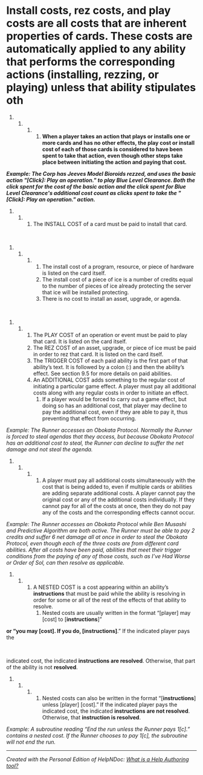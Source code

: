 # Install costs, rez costs, and play costs are all costs that are inherent properties of cards. These costs are automatically applied to any ability that performs the corresponding actions (installing, rezzing, or playing) unless that ability stipulates oth

1. &nbsp;
   1. &nbsp;
      1. &nbsp;
         1. **When a player takes an action that plays or installs one or more cards and has no other effects, the play cost or install cost of each of those cards is considered to have been spent to take that action, even though other steps take place between initiating the action and paying that cost.**

***Example: The Corp has Jeeves Model Bioroids rezzed, and uses the basic action "\[Click\]: Play an operation." to play Blue Level Clearance. Both the click spent for the cost of the basic action and the click spent for Blue Level Clearance's additional cost count as clicks spent to take the "\[Click\]: Play an operation." action.***

1. &nbsp;
   1. &nbsp;
      1. The INSTALL COST of a card must be paid to install that card.

&nbsp;

1. &nbsp;
   1. &nbsp;
      1. &nbsp;
         1. The install cost of a program, resource, or piece of hardware is listed on the card itself.
         1. The install cost of a piece of ice is a number of credits equal to the number of pieces of ice already protecting the server that ice will be installed protecting.
         1. There is no cost to install an asset, upgrade, or agenda.

&nbsp;

1. &nbsp;
   1. &nbsp;
      1. The PLAY COST of an operation or event must be paid to play that card. It is listed on the card itself.
      1. The REZ COST of an asset, upgrade, or piece of ice must be paid in order to rez that card. It is listed on the card itself.
      1. The TRIGGER COST of each paid ability is the first part of that ability’s text. It is followed by a colon (:) and then the ability’s effect. See section 9.5 for more details on paid abilities.
      1. An ADDITIONAL COST adds something to the regular cost of initiating a particular game effect. A player must pay all additional costs along with any regular costs in order to initiate an effect.
         1. If a player would be forced to carry out a game effect, but doing so has an additional cost, that player may decline to pay the additional cost, even if they are able to pay it, thus preventing that effect from occurring.

*Example: The Runner accesses an Obokata Protocol. Normally the Runner is forced to steal agendas that they access, but because Obokata Protocol has an additional cost to steal, the Runner can decline to suffer the net damage and not steal the agenda.*

1. &nbsp;
   1. &nbsp;
      1. &nbsp;
         1. A player must pay all additional costs simultaneously with the cost that is being added to, even if multiple cards or abilities are adding separate additional costs. A player cannot pay the original cost or any of the additional costs individually. If they cannot pay for all of the costs at once, then they do not pay any of the costs and the corresponding effects cannot occur.

*Example: The Runner accesses an Obokata Protocol while Ben Musashi and Predictive Algorithm are both active. The Runner must be able to pay 2 credits and suffer 6 net damage all at once in order to steal the Obokata Protocol, even though each of the three costs are from different card abilities. After all costs have been paid, abilities that meet their trigger conditions from the paying of any of those costs, such as I’ve Had Worse or Order of Sol, can then resolve as applicable.*

1. &nbsp;
   1. &nbsp;
      1. A NESTED COST is a cost appearing within an ability’s **instructions** that must be paid while the ability is resolving in order for some or all of the rest of the effects of that ability to resolve.
         1. Nested costs are usually written in the format “\[player\] may \[cost\] to \[**instructions**\]”

**or “you may \[cost\]. If you do, \[instructions\]**.” If the indicated player pays the

&nbsp;

indicated cost, the indicated **instructions are resolved**. Otherwise, that part of the ability is not **resolved**.

1. &nbsp;
   1. &nbsp;
      1. &nbsp;
         1. Nested costs can also be written in the format “\[**instructions**\] unless \[player\] \[cost\].” If the indicated player pays the indicated cost, the indicated **instructions are not resolved**. Otherwise, that **instruction is resolved**.

*Example: A subroutine reading “End the run unless the Runner pays 1\[c\].” contains a nested cost. If the Runner chooses to pay 1\[c\], the subroutine will not end the run.*

***
_Created with the Personal Edition of HelpNDoc: [What is a Help Authoring tool?](<https://www.helpauthoringsoftware.com>)_
